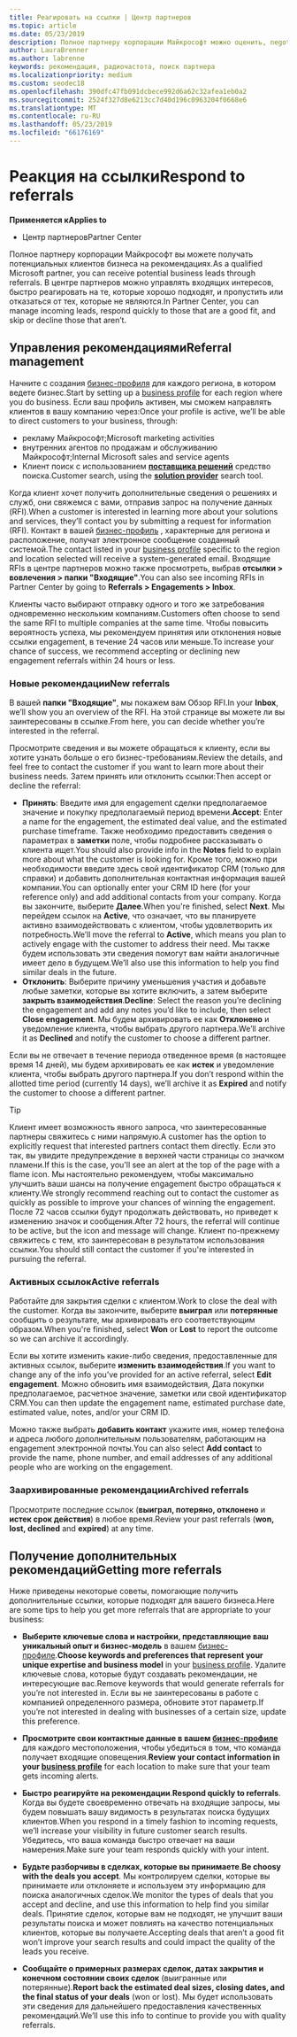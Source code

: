 ```yaml
---
title: Реагировать на ссылки | Центр партнеров
ms.topic: article
ms.date: 05/23/2019
description: Полное партнеру корпорации Майкрософт можно оценить, negotiate и реагировать на ссылки через Центр партнеров.
author: LauraBrenner
ms.author: labrenne
keywords: рекомендация, радиочастота, поиск партнера
ms.localizationpriority: medium
ms.custom: seodec18
ms.openlocfilehash: 390dfc47fb091dcbece992d6a62c32afea1eb0a2
ms.sourcegitcommit: 2524f327d8e6213cc7d40d196c0963204f0668e6
ms.translationtype: MT
ms.contentlocale: ru-RU
ms.lasthandoff: 05/23/2019
ms.locfileid: "66176169"
---
```

# <a name="respond-to-referrals"></a><span data-ttu-id="9b9e6-104">Реакция на ссылки</span><span class="sxs-lookup"><span data-stu-id="9b9e6-104">Respond to referrals</span></span>

<span data-ttu-id="9b9e6-105">**Применяется к**</span><span class="sxs-lookup"><span data-stu-id="9b9e6-105">**Applies to**</span></span>

-  <span data-ttu-id="9b9e6-106">Центр партнеров</span><span class="sxs-lookup"><span data-stu-id="9b9e6-106">Partner Center</span></span>

<span data-ttu-id="9b9e6-107">Полное партнеру корпорации Майкрософт вы можете получать потенциальных клиентов бизнеса на рекомендациях.</span><span class="sxs-lookup"><span data-stu-id="9b9e6-107">As a qualified Microsoft partner, you can receive potential business leads through referrals.</span></span> <span data-ttu-id="9b9e6-108">В центре партнеров можно управлять входящих интересов, быстро реагировать на те, которые хорошо подходят, и пропустить или отказаться от тех, которые не являются.</span><span class="sxs-lookup"><span data-stu-id="9b9e6-108">In Partner Center, you can manage incoming leads, respond quickly to those that are a good fit, and skip or decline those that aren’t.</span></span> 

## <a name="referral-management"></a><span data-ttu-id="9b9e6-109">Управления рекомендациями</span><span class="sxs-lookup"><span data-stu-id="9b9e6-109">Referral management</span></span>

<span data-ttu-id="9b9e6-110">Начните с создания [бизнес-профиля](create-a-marketing-profile.md) для каждого региона, в котором ведете бизнес.</span><span class="sxs-lookup"><span data-stu-id="9b9e6-110">Start by setting up a [business profile](create-a-marketing-profile.md) for each region where you do business.</span></span> <span data-ttu-id="9b9e6-111">Если ваш профиль активен, мы сможем направлять клиентов в вашу компанию через:</span><span class="sxs-lookup"><span data-stu-id="9b9e6-111">Once your profile is active, we’ll be able to direct customers to your business, through:</span></span>

*  <span data-ttu-id="9b9e6-112">рекламу Майкрософт;</span><span class="sxs-lookup"><span data-stu-id="9b9e6-112">Microsoft marketing activities</span></span>
*  <span data-ttu-id="9b9e6-113">внутренних агентов по продажам и обслуживанию Майкрософт;</span><span class="sxs-lookup"><span data-stu-id="9b9e6-113">Internal Microsoft sales and service agents</span></span>
*  <span data-ttu-id="9b9e6-114">Клиент поиск с использованием **[поставщика решений](https://www.microsoft.com/solution-providers/home)** средство поиска.</span><span class="sxs-lookup"><span data-stu-id="9b9e6-114">Customer search, using the **[solution provider](https://www.microsoft.com/solution-providers/home)** search tool.</span></span>

<span data-ttu-id="9b9e6-115">Когда клиент хочет получить дополнительные сведения о решениях и служб, они свяжемся с вами, отправив запрос на получение данных (RFI).</span><span class="sxs-lookup"><span data-stu-id="9b9e6-115">When a customer is interested in learning more about your solutions and services, they’ll contact you by submitting a request for information (RFI).</span></span> <span data-ttu-id="9b9e6-116">Контакт в вашей [бизнес-профиль](create-a-marketing-profile.md) , характерные для региона и расположение, получат электронное сообщение созданный системой.</span><span class="sxs-lookup"><span data-stu-id="9b9e6-116">The contact listed in your [business profile](create-a-marketing-profile.md) specific to the region and location selected will receive a system-generated email.</span></span> <span data-ttu-id="9b9e6-117">Входящие RFIs в центре партнеров можно также просмотреть, выбрав **отсылки > вовлечения > папки "Входящие"**.</span><span class="sxs-lookup"><span data-stu-id="9b9e6-117">You can also see incoming RFIs in Partner Center by going to **Referrals > Engagements > Inbox**.</span></span>

<span data-ttu-id="9b9e6-118">Клиенты часто выбирают отправку одного и того же затребования одновременно нескольким компаниям.</span><span class="sxs-lookup"><span data-stu-id="9b9e6-118">Customers often choose to send the same RFI to multiple companies at the same time.</span></span> <span data-ttu-id="9b9e6-119">Чтобы повысить вероятность успеха, мы рекомендуем принятия или отклонения новые ссылки engagement, в течение 24 часов или меньше.</span><span class="sxs-lookup"><span data-stu-id="9b9e6-119">To increase your chance of success, we recommend accepting or declining new engagement referrals within 24 hours or less.</span></span>

### <a name="new-referrals"></a><span data-ttu-id="9b9e6-120">Новые рекомендации</span><span class="sxs-lookup"><span data-stu-id="9b9e6-120">New referrals</span></span>

<span data-ttu-id="9b9e6-121">В вашей **папки "Входящие"**, мы покажем вам Обзор RFI.</span><span class="sxs-lookup"><span data-stu-id="9b9e6-121">In your **Inbox**, we’ll show you an overview of the RFI.</span></span> <span data-ttu-id="9b9e6-122">На этой странице вы можете ли вы заинтересованы в ссылке.</span><span class="sxs-lookup"><span data-stu-id="9b9e6-122">From here, you can decide whether you’re interested in the referral.</span></span>

<span data-ttu-id="9b9e6-123">Просмотрите сведения и вы можете обращаться к клиенту, если вы хотите узнать больше о его бизнес-требованиям.</span><span class="sxs-lookup"><span data-stu-id="9b9e6-123">Review the details, and feel free to contact the customer if you want to learn more about their business needs.</span></span> <span data-ttu-id="9b9e6-124">Затем принять или отклонить ссылки:</span><span class="sxs-lookup"><span data-stu-id="9b9e6-124">Then accept or decline the referral:</span></span>

*  <span data-ttu-id="9b9e6-125">**Принять**: Введите имя для engagement сделки предполагаемое значение и покупку предполагаемый период времени.</span><span class="sxs-lookup"><span data-stu-id="9b9e6-125">**Accept**: Enter a name for the engagement, the estimated deal value, and the estimated purchase timeframe.</span></span> <span data-ttu-id="9b9e6-126">Также необходимо предоставить сведения о параметрах в **заметки** поле, чтобы подробнее рассказывать о клиента ищет.</span><span class="sxs-lookup"><span data-stu-id="9b9e6-126">You should also provide info in the **Notes** field to explain more about what the customer is looking for.</span></span> <span data-ttu-id="9b9e6-127">Кроме того, можно при необходимости введите здесь свой идентификатор CRM (только для справки) и добавить дополнительная контактная информация вашей компании.</span><span class="sxs-lookup"><span data-stu-id="9b9e6-127">You can optionally enter your CRM ID here (for your reference only) and add additional contacts from your company.</span></span> <span data-ttu-id="9b9e6-128">Когда вы закончите, выберите **Далее**.</span><span class="sxs-lookup"><span data-stu-id="9b9e6-128">When you're finished, select **Next**.</span></span> <span data-ttu-id="9b9e6-129">Мы перейдем ссылок на **Active**, что означает, что вы планируете активно взаимодействовать с клиентом, чтобы удовлетворить их потребность.</span><span class="sxs-lookup"><span data-stu-id="9b9e6-129">We’ll move the referral to **Active**, which means you plan to actively engage with the customer to address their need.</span></span> <span data-ttu-id="9b9e6-130">Мы также будем использовать эти сведения помогут вам найти аналогичные имеет дело в будущем.</span><span class="sxs-lookup"><span data-stu-id="9b9e6-130">We’ll also use this information to help you find similar deals in the future.</span></span>
*  <span data-ttu-id="9b9e6-131">**Отклонить**: Выберите причину уменьшения участия и добавьте любые заметки, которые вы хотите включить, а затем выберите **закрыть взаимодействия**.</span><span class="sxs-lookup"><span data-stu-id="9b9e6-131">**Decline**: Select the reason you’re declining the engagement and add any notes you’d like to include, then select **Close engagement**.</span></span> <span data-ttu-id="9b9e6-132">Мы будем архивировать ее как **Отклонено** и уведомление клиента, чтобы выбрать другого партнера.</span><span class="sxs-lookup"><span data-stu-id="9b9e6-132">We’ll archive it as **Declined** and notify the customer to choose a different partner.</span></span>

<span data-ttu-id="9b9e6-133">Если вы не отвечает в течение периода отведенное время (в настоящее время 14 дней), мы будем архивировать ее как **истек** и уведомление клиента, чтобы выбрать другого партнера.</span><span class="sxs-lookup"><span data-stu-id="9b9e6-133">If you don’t respond within the allotted time period (currently 14 days), we’ll archive it as **Expired** and notify the customer to choose a different partner.</span></span>

> [!TIP]
> <span data-ttu-id="9b9e6-134">Клиент имеет возможность явного запроса, что заинтересованные партнеры свяжитесь с ними напрямую.</span><span class="sxs-lookup"><span data-stu-id="9b9e6-134">A customer has the option to explicitly request that interested partners contact them directly.</span></span> <span data-ttu-id="9b9e6-135">Если это так, вы увидите предупреждение в верхней части страницы со значком пламени.</span><span class="sxs-lookup"><span data-stu-id="9b9e6-135">If this is the case, you'll see an alert at the top of the page with a flame icon.</span></span> <span data-ttu-id="9b9e6-136">Мы настоятельно рекомендуем, чтобы максимально улучшить ваши шансы на получение engagement быстро обращаться к клиенту.</span><span class="sxs-lookup"><span data-stu-id="9b9e6-136">We strongly recommend reaching out to contact the customer as quickly as possible to improve your chances of winning the engagement.</span></span> <span data-ttu-id="9b9e6-137">После 72 часов ссылки будут продолжать действовать, но приведет к изменению значок и сообщения.</span><span class="sxs-lookup"><span data-stu-id="9b9e6-137">After 72 hours, the referral will continue to be active, but the icon and message will change.</span></span> <span data-ttu-id="9b9e6-138">Клиент по-прежнему свяжитесь с тем, кто заинтересован в результатом использования ссылки.</span><span class="sxs-lookup"><span data-stu-id="9b9e6-138">You should still contact the customer if you're interested in pursuing the referral.</span></span>

### <a name="active-referrals"></a><span data-ttu-id="9b9e6-139">Активных ссылок</span><span class="sxs-lookup"><span data-stu-id="9b9e6-139">Active referrals</span></span>

<span data-ttu-id="9b9e6-140">Работайте для закрытия сделки с клиентом.</span><span class="sxs-lookup"><span data-stu-id="9b9e6-140">Work to close the deal with the customer.</span></span> <span data-ttu-id="9b9e6-141">Когда вы закончите, выберите **выиграл** или **потерянные** сообщить о результате, мы архивировать его соответствующим образом.</span><span class="sxs-lookup"><span data-stu-id="9b9e6-141">When you're finished, select **Won** or **Lost** to report the outcome so we can archive it accordingly.</span></span>

<span data-ttu-id="9b9e6-142">Если вы хотите изменить какие-либо сведения, предоставленные для активных ссылок, выберите **изменить взаимодействия**.</span><span class="sxs-lookup"><span data-stu-id="9b9e6-142">If you want to change any of the info you’ve provided for an active referral, select **Edit engagement**.</span></span> <span data-ttu-id="9b9e6-143">Можно обновить имя взаимодействия, Дата покупки предполагаемое, расчетное значение, заметки или свой идентификатор CRM.</span><span class="sxs-lookup"><span data-stu-id="9b9e6-143">You can then update the engagement name, estimated purchase date, estimated value, notes, and/or your CRM ID.</span></span>

<span data-ttu-id="9b9e6-144">Можно также выбрать **добавить контакт** укажите имя, номер телефона и адреса любого дополнительным пользователям, работающим на engagement электронной почты.</span><span class="sxs-lookup"><span data-stu-id="9b9e6-144">You can also select **Add contact** to provide the name, phone number, and email addresses of any additional people who are working on the engagement.</span></span>


### <a name="archived-referrals"></a><span data-ttu-id="9b9e6-145">Заархивированные рекомендации</span><span class="sxs-lookup"><span data-stu-id="9b9e6-145">Archived referrals</span></span>

<span data-ttu-id="9b9e6-146">Просмотрите последние ссылок (**выиграл, потеряно, отклонено** и **истек срок действия**) в любое время.</span><span class="sxs-lookup"><span data-stu-id="9b9e6-146">Review your past referrals (**won, lost, declined** and **expired**) at any time.</span></span> 

## <a name="getting-more-referrals"></a><span data-ttu-id="9b9e6-147">Получение дополнительных рекомендаций</span><span class="sxs-lookup"><span data-stu-id="9b9e6-147">Getting more referrals</span></span>

<span data-ttu-id="9b9e6-148">Ниже приведены некоторые советы, помогающие получить дополнительные ссылки, которые подходят для вашего бизнеса.</span><span class="sxs-lookup"><span data-stu-id="9b9e6-148">Here are some tips to help you get more referrals that are appropriate to your business:</span></span>

*  <span data-ttu-id="9b9e6-149">**Выберите ключевые слова и настройки, представляющие ваш уникальный опыт и бизнес-модель** в вашем [бизнес-профиле](create-a-marketing-profile.md).</span><span class="sxs-lookup"><span data-stu-id="9b9e6-149">**Choose keywords and preferences that represent your unique expertise and business model** in your [business profile](create-a-marketing-profile.md).</span></span> <span data-ttu-id="9b9e6-150">Удалите ключевые слова, которые будут создавать рекомендации, не интересующие вас.</span><span class="sxs-lookup"><span data-stu-id="9b9e6-150">Remove keywords that would generate referrals for you’re not interested in.</span></span> <span data-ttu-id="9b9e6-151">Если вы не заинтересованы в работе с компанией определенного размера, обновите этот параметр.</span><span class="sxs-lookup"><span data-stu-id="9b9e6-151">If you’re not interested in dealing with businesses of a certain size, update this preference.</span></span>

*  <span data-ttu-id="9b9e6-152">**Просмотрите свои контактные данные в вашем [бизнес-профиле](create-a-marketing-profile.md)** для каждого местоположения, чтобы убедиться в том, что команда получает входящие оповещения.</span><span class="sxs-lookup"><span data-stu-id="9b9e6-152">**Review your contact information in your [business profile](create-a-marketing-profile.md)** for each location to make sure that your team gets incoming alerts.</span></span>

*  <span data-ttu-id="9b9e6-153">**Быстро реагируйте на рекомендации**.</span><span class="sxs-lookup"><span data-stu-id="9b9e6-153">**Respond quickly to referrals**.</span></span> <span data-ttu-id="9b9e6-154">Когда вы будете своевременно отвечать на входящие запросы, мы будем повышать вашу видимость в результатах поиска будущих клиентов.</span><span class="sxs-lookup"><span data-stu-id="9b9e6-154">When you respond in a timely fashion to incoming requests, we’ll increase your visibility in future customer search results.</span></span> <span data-ttu-id="9b9e6-155">Убедитесь, что ваша команда быстро отвечает на ваши намерения.</span><span class="sxs-lookup"><span data-stu-id="9b9e6-155">Make sure your team responds quickly with your intent.</span></span>

*  <span data-ttu-id="9b9e6-156">**Будьте разборчивы в сделках, которые вы принимаете**.</span><span class="sxs-lookup"><span data-stu-id="9b9e6-156">**Be choosy with the deals you accept**.</span></span> <span data-ttu-id="9b9e6-157">Мы контролируем сделки, которые вы принимаете или отклоняете и используем эту информацию для поиска аналогичных сделок.</span><span class="sxs-lookup"><span data-stu-id="9b9e6-157">We monitor the types of deals that you accept and decline, and use this information to help find you similar deals.</span></span> <span data-ttu-id="9b9e6-158">Принятие сделок, которые вам не подходят, не улучшит ваши результаты поиска и может повлиять на качество потенциальных клиентов, которые вы получаете.</span><span class="sxs-lookup"><span data-stu-id="9b9e6-158">Accepting deals that aren’t a good fit won’t improve your search results and could impact the quality of the leads you receive.</span></span>

*  <span data-ttu-id="9b9e6-159">**Сообщайте о примерных размерах сделок, датах закрытия и конечном состоянии своих сделок** (выигранные или потерянные).</span><span class="sxs-lookup"><span data-stu-id="9b9e6-159">**Report back the estimated deal sizes, closing dates, and the final status of your deals** (won or lost).</span></span> <span data-ttu-id="9b9e6-160">Мы будет использовать эти сведения для дальнейшего предоставления качественных рекомендаций.</span><span class="sxs-lookup"><span data-stu-id="9b9e6-160">We’ll use this info to continue to provide you with quality referrals.</span></span>
